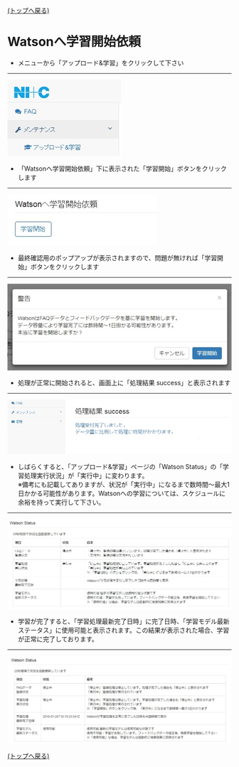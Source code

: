 [(トップへ戻る)](../)
# Watsonへ学習開始依頼
- メニューから「アップロード&学習」をクリックして下さい

------------------------------------
![1](../img/faqLearning/faqLearning_1.jpg)

- 「Watsonへ学習開始依頼」下に表示された「学習開始」ボタンをクリックします

------------------------------------
![2](../img/faqLearning/faqLearning_2.jpg)

- 最終確認用のポップアップが表示されますので、問題が無ければ「学習開始」ボタンをクリックします

------------------------------------
![3](../img/faqLearning/faqLearning_3.jpg)

- 処理が正常に開始されると、画面上に「処理結果 success」と表示されます

------------------------------------
![4](../img/faqLearning/faqLearning_4.jpg)

- しばらくすると、「アップロード&学習」ページの「Watson Status」の「学習処理実行状況」が「実行中」に変わります。</br>※備考にも記載してありますが、状況が「実行中」になるまで数時間～最大1日かかる可能性があります。Watsonへの学習については、スケジュールに余裕を持って実行して下さい。

------------------------------------
![5](../img/faqLearning/faqLearning_5.jpg)

- 学習が完了すると、「学習処理最新完了日時」に完了日時、「学習モデル最新ステータス」に使用可能と表示されます。この結果が表示された場合、学習が正常に完了しております。

------------------------------------
![6](../img/faqLearning/faqLearning_6.jpg)

[(トップへ戻る)](../)